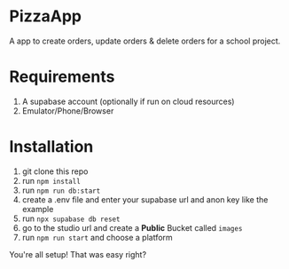 # PizzaApp

A app to create orders, update orders & delete orders for a school project.

# Requirements
1. A supabase account (optionally if run on cloud resources)
2. Emulator/Phone/Browser

# Installation

1. git clone this repo
2. run `npm install`
3. run `npm run db:start`
4. create a .env file and enter your supabase url and anon key like the example
5. run `npx supabase db reset`
5. go to the studio url and create a **Public** Bucket called `images`
6. run `npm run start` and choose a platform

You're all setup! That was easy right?